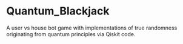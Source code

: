 # Quantum_Blackjack
A user vs house bot game with implementations of true randomness originating from quantum principles via Qiskit code.
